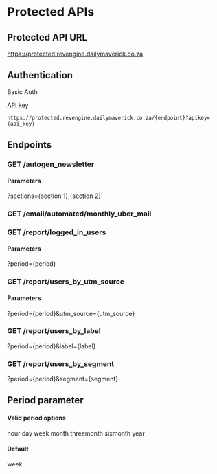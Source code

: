 # Protected APIs

## Protected API URL

https://protected.revengine.dailymaverick.co.za

## Authentication

Basic Auth

API key

`https://protected.revengine.dailymaverick.co.za/{endpoint}?apikey={api_key}`

## Endpoints

### GET /autogen_newsletter

#### Parameters

?sections={section 1},{section 2}

### GET /email/automated/monthly_uber_mail

### GET /report/logged_in_users

#### Parameters

?period={period}

### GET /report/users_by_utm_source

#### Parameters

?period={period}&utm_source={utm_source}

### GET /report/users_by_label

?period={period}&label={label}

### GET /report/users_by_segment

?period={period}&segment={segment}

## Period parameter

#### Valid period options
hour
day
week
month
threemonth
sixmonth
year

#### Default
week